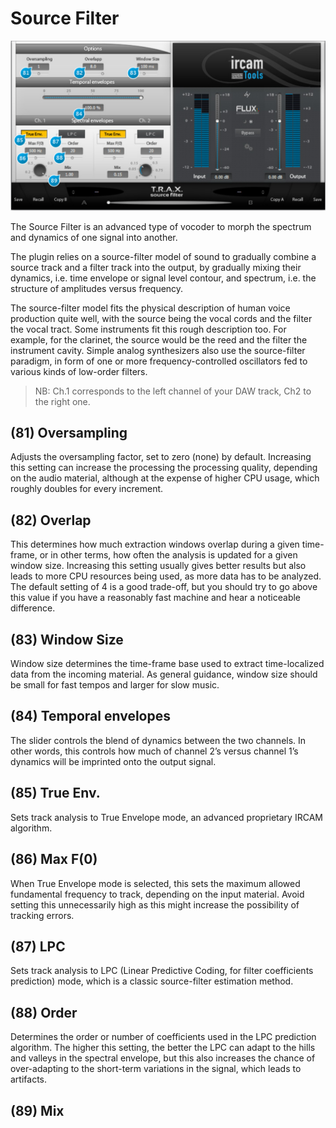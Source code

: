 # Source Filter
![](include/trax_14.PNG)

The Source Filter is an advanced type of vocoder to morph the spectrum and dynamics of one signal into another.


The plugin relies on a source-filter model of sound to gradually combine a source track and a filter track into the 
output, by gradually mixing their dynamics, i.e. time envelope or signal level contour, and spectrum, i.e. the structure of
amplitudes versus frequency.


The source-filter model fits the physical description of human voice production quite well, with the source being
the vocal cords and the filter the vocal tract. Some instruments fit this rough description too. For example, for the
clarinet, the source would be the reed and the filter the instrument cavity. Simple analog synthesizers also use the
source-filter paradigm, in form of one or more frequency-controlled oscillators fed to various kinds of low-order filters.

> NB: Ch.1 corresponds to the left channel of your DAW track, Ch2 to the right one.


## (81) Oversampling
Adjusts the oversampling factor, set to zero (none) by default. Increasing this setting can increase the processing the 
processing quality, depending on the audio material, although at the expense of higher CPU usage, which roughly doubles
for every increment.


## (82) Overlap
This determines how much extraction windows overlap during a given time-frame, or in other terms, how often the analysis
is updated for a given window size. Increasing this setting usually gives better results but also leads to more CPU resources
being used, as more data has to be analyzed. The default setting of 4 is a good trade-off, but you should try to go above
this value if you have a reasonably fast machine and hear a noticeable difference.


## (83) Window Size
Window size determines the time-frame base used to extract time-localized data from the incoming material. As general
guidance, window size should be small for fast tempos and larger for slow music.

## (84) Temporal envelopes
The slider controls the blend of dynamics between the two channels. In other words, this controls how much of channel 2’s
versus channel 1’s dynamics will be imprinted onto the output signal.

## (85) True Env.
Sets track analysis to True Envelope mode, an advanced proprietary IRCAM algorithm.

## (86) Max F(0)
When True Envelope mode is selected, this sets the maximum allowed fundamental frequency to track, depending on the
input material. Avoid setting this unnecessarily high as this might increase the possibility of tracking errors.

## (87) LPC
Sets track analysis to LPC (Linear Predictive Coding, for filter coefficients prediction) mode, which is a classic source-filter
estimation method.

## (88) Order
Determines the order or number of coefficients used in the LPC prediction algorithm. The higher this setting, the better the
LPC can adapt to the hills and valleys in the spectral envelope, but this also increases the chance of over-adapting to the
short-term variations in the signal, which leads to artifacts.

## (89) Mix

